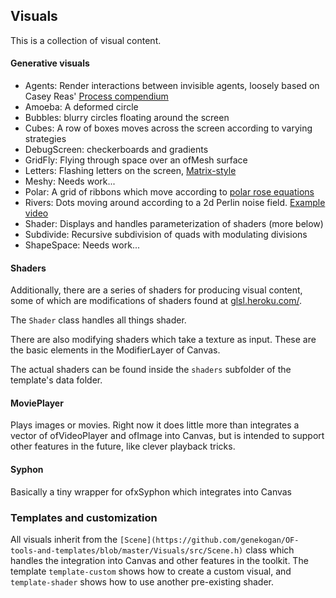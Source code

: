 ## Visuals

This is a collection of visual content.  

#### Generative visuals

 - Agents: Render interactions between invisible agents, loosely based on Casey Reas' [Process compendium](https://vimeo.com/22955812)
 - Amoeba: A deformed circle
 - Bubbles: blurry circles floating around the screen
 - Cubes: A row of boxes moves across the screen according to varying strategies
 - DebugScreen: checkerboards and gradients
 - GridFly: Flying through space over an ofMesh surface
 - Letters: Flashing letters on the screen, [Matrix-style](http://en.wikipedia.org/wiki/Matrix_digital_rain)
 - Meshy: Needs work...
 - Polar: A grid of ribbons which move according to [polar rose equations](http://en.wikipedia.org/wiki/Rose_%28mathematics%29)
 - Rivers: Dots moving around according to a 2d Perlin noise field. [Example video](https://vimeo.com/35858818)
 - Shader: Displays and handles parameterization of shaders (more below)
 - Subdivide: Recursive subdivision of quads with modulating divisions
 - ShapeSpace: Needs work...


#### Shaders

Additionally, there are a series of shaders for producing visual content, some of which are modifications of shaders found at [glsl.heroku.com/](http://glsl.heroku.com/).

The `Shader` class handles all things shader.

There are also modifying shaders which take a texture as input. These are the basic elements in the ModifierLayer of Canvas.

The actual shaders can be found inside the `shaders` subfolder of the template's data folder.


#### MoviePlayer
 
Plays images or movies. Right now it does little more than integrates a vector of ofVideoPlayer and ofImage into Canvas, but is intended to support other features in the future, like clever playback tricks.


#### Syphon

Basically a tiny wrapper for ofxSyphon which integrates into Canvas


### Templates and customization

All visuals inherit from the `[Scene](https://github.com/genekogan/OF-tools-and-templates/blob/master/Visuals/src/Scene.h)` class which handles the integration into Canvas and other features in the toolkit.  The template `template-custom` shows how to create a custom visual, and `template-shader` shows how to use another pre-existing shader.